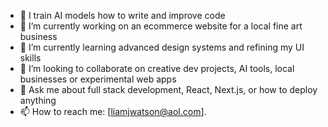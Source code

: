 - 🤖 I train AI models how to write and improve code  
- 🔭 I’m currently working on an ecommerce website for a local fine art business  
- 🌱 I’m currently learning advanced design systems and refining my UI skills  
- 👯 I’m looking to collaborate on creative dev projects, AI tools, local businesses or experimental web apps  
- 💬 Ask me about full stack development, React, Next.js, or how to deploy anything  
- 📫 How to reach me: [liamjwatson@aol.com]. 
